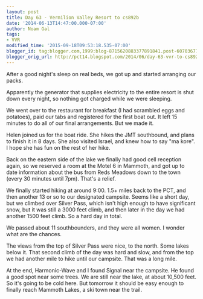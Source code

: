 ```yaml
---
layout: post
title: Day 63 - Vermilion Valley Resort to cs892b
date: '2014-06-13T14:47:00.000-07:00'
author: Noam Gal
tags:
- VVR
modified_time: '2015-09-18T09:53:18.535-07:00'
blogger_id: tag:blogger.com,1999:blog-8715620883377891841.post-6070367782072674398
blogger_orig_url: http://pct14.blogspot.com/2014/06/day-63-vvr-to-cs892b.html
---
```

After a good night's sleep on real beds, we got up and started arranging our packs.

Apparently the generator that supplies electricity to the entire resort is shut down every night, so nothing got charged while we were sleeping.

We went over to the restaurant for breakfast (I had scrambled eggs and potatoes), paid our tabs and registered for the first boat out. It left 15 minutes to do all of our final arrangements. But we made it.

Helen joined us for the boat ride. She hikes the JMT southbound, and plans to finish it in 8 days. She also visited Israel, and knew how to say "ma kore". I hope she has fun on the rest of her hike.

Back on the eastern side of the lake we finally had good cell reception again, so we reserved a room at the Motel 6 in Mammoth, and got up to date information about the bus from Reds Meadows down to the town (every 30 minutes until 7pm). That's a relief.

We finally started hiking at around 9:00. 1.5+ miles back to the PCT, and then another 13 or so to our designated campsite. Seems like a short day, but we climbed over Silver Pass, which isn't high enough to have significant snow, but it was still a 3000 feet climb, and then later in the day we had another 1500 feet climb. So a hard day in total.

We passed about 11 southbounders, and they were all women. I wonder what are the chances.

The views from the top of Silver Pass were nice, to the north. Some lakes below it. That second climb of the day was hard and slow, and from the top we had another mile to hike until our campsite. That was a long mile.

At the end, Harmonic-Wave and I found Signal near the campsite. He found a good spot near some trees. We are still near the lake, at about 10,500 feet. So it's going to be cold here. But tomorrow it should be easy enough to finally reach Mammoth Lakes, a ski town near the trail.
